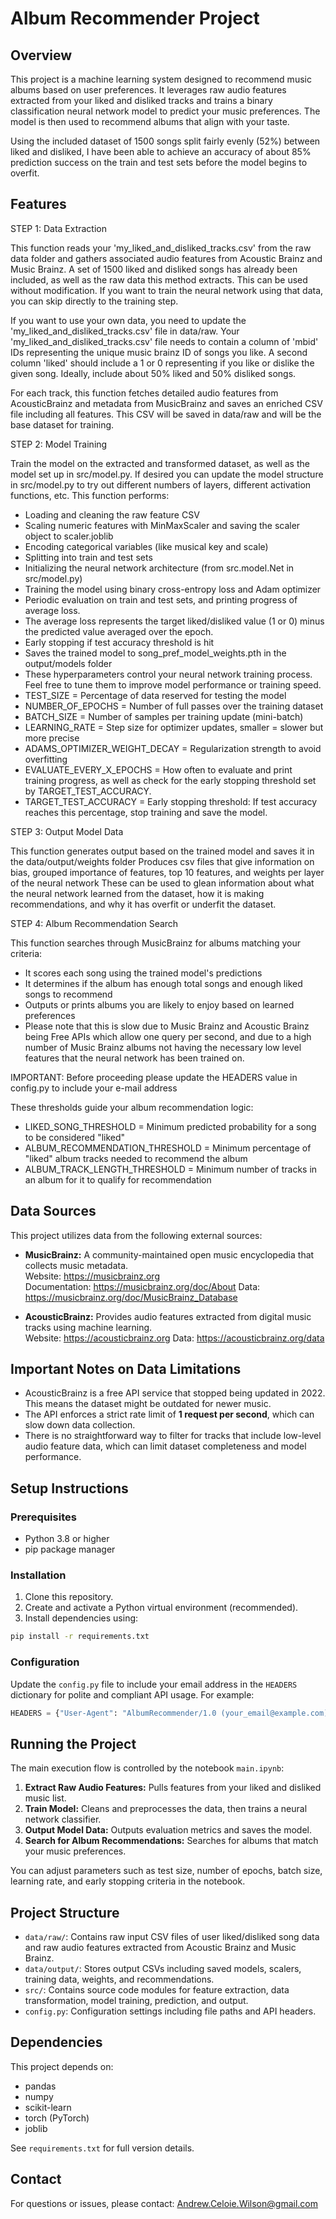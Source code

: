 
# Album Recommender Project

## Overview

This project is a machine learning system designed to recommend music albums based on user preferences. It leverages raw audio features extracted from your liked and disliked tracks and trains a binary classification neural network model to predict your music preferences. The model is then used to recommend albums that align with your taste.

Using the included dataset of 1500 songs split fairly evenly (52%) between liked and disliked, I have been able to achieve an accuracy of about 85% prediction success on the train and test sets before the model begins to overfit. 

## Features

STEP 1: Data Extraction

This function reads your 'my_liked_and_disliked_tracks.csv' from the raw data folder and gathers associated audio features from Acoustic Brainz and Music Brainz. A set of 1500 liked and disliked songs has already been included, as well as the raw data this method extracts. This can be used without modification. If you want to train the neural network using that data, you can skip directly to the training step.

If you want to use your own data, you need to update the 'my_liked_and_disliked_tracks.csv' file in data/raw.
Your 'my_liked_and_disliked_tracks.csv' file needs to contain a column of 'mbid' IDs representing the unique music brainz ID of songs you like. A second column 'liked' should include a 1 or 0 representing if you like or dislike the given song. Ideally, include about 50% liked and 50% disliked songs.

For each track, this function fetches detailed audio features from AcousticBrainz and metadata from MusicBrainz
and saves an enriched CSV file including all features. This CSV will be saved in data/raw and will be the base dataset for training.

STEP 2: Model Training

Train the model on the extracted and transformed dataset, as well as the model set up in src/model.py.
If desired you can update the model structure in src/model.py to try out different numbers of layers, different activation functions, etc. 
This function performs:

- Loading and cleaning the raw feature CSV
- Scaling numeric features with MinMaxScaler and saving the scaler object to scaler.joblib
- Encoding categorical variables (like musical key and scale)
- Splitting into train and test sets
- Initializing the neural network architecture (from src.model.Net in src/model.py)
- Training the model using binary cross-entropy loss and Adam optimizer
- Periodic evaluation on train and test sets, and printing progress of average loss.
- The average loss represents the target liked/disliked value (1 or 0) minus the predicted value averaged over the epoch. 
- Early stopping if test accuracy threshold is hit
- Saves the trained model to song_pref_model_weights.pth in the output/models folder
- These hyperparameters control your neural network training process. Feel free to tune them to improve model performance or training speed.
- TEST_SIZE = Percentage of data reserved for testing the model
- NUMBER_OF_EPOCHS = Number of full passes over the training dataset
- BATCH_SIZE = Number of samples per training update (mini-batch)
- LEARNING_RATE = Step size for optimizer updates, smaller = slower but more precise
- ADAMS_OPTIMIZER_WEIGHT_DECAY = Regularization strength to avoid overfitting
- EVALUATE_EVERY_X_EPOCHS = How often to evaluate and print training progress, as well as check for the early stopping threshold set by TARGET_TEST_ACCURACY.
- TARGET_TEST_ACCURACY = Early stopping threshold: If test accuracy reaches this percentage, stop training and save the model.

STEP 3: Output Model Data

This function generates output based on the trained model and saves it in the data/output/weights folder
Produces csv files that give information on bias, grouped importance of features, top 10 features, and weights per layer of the neural network These can be used to glean information about what the neural network learned from the dataset, how it is making recommendations, and why it has overfit or underfit the dataset.

STEP 4: Album Recommendation Search

This function searches through MusicBrainz for albums matching your criteria:

- It scores each song using the trained model's predictions
- It determines if the album has enough total songs and enough liked songs to recommend
- Outputs or prints albums you are likely to enjoy based on learned preferences
- Please note that this is slow due to Music Brainz and Acoustic Brainz being Free APIs which allow one query per second, and due to a high number of Music Brainz albums not having the necessary low level features that the neural network has been trained on.

IMPORTANT: Before proceeding please update the HEADERS value in config.py to include your e-mail address

These thresholds guide your album recommendation logic:
- LIKED_SONG_THRESHOLD = Minimum predicted probability for a song to be considered "liked"
- ALBUM_RECOMMENDATION_THRESHOLD = Minimum percentage of "liked" album tracks needed to recommend the album
- ALBUM_TRACK_LENGTH_THRESHOLD = Minimum number of tracks in an album for it to qualify for recommendation

## Data Sources

This project utilizes data from the following external sources:

- **MusicBrainz:** A community-maintained open music encyclopedia that collects music metadata.  
  Website: https://musicbrainz.org  
  Documentation: https://musicbrainz.org/doc/About
  Data: https://musicbrainz.org/doc/MusicBrainz_Database

- **AcousticBrainz:** Provides audio features extracted from digital music tracks using machine learning.  
  Website: https://acousticbrainz.org
  Data: https://acousticbrainz.org/data

## Important Notes on Data Limitations

- AcousticBrainz is a free API service that stopped being updated in 2022. This means the dataset might be outdated for newer music.
- The API enforces a strict rate limit of **1 request per second**, which can slow down data collection.
- There is no straightforward way to filter for tracks that include low-level audio feature data, which can limit dataset completeness and model performance.

## Setup Instructions

### Prerequisites

- Python 3.8 or higher
- pip package manager

### Installation

1. Clone this repository.
2. Create and activate a Python virtual environment (recommended).
3. Install dependencies using:

```bash
pip install -r requirements.txt
```

### Configuration

Update the `config.py` file to include your email address in the `HEADERS` dictionary for polite and compliant API usage. For example:

```python
HEADERS = {"User-Agent": "AlbumRecommender/1.0 (your_email@example.com)"}
```

## Running the Project

The main execution flow is controlled by the notebook `main.ipynb`:

1. **Extract Raw Audio Features:** Pulls features from your liked and disliked music list.
2. **Train Model:** Cleans and preprocesses the data, then trains a neural network classifier.
3. **Output Model Data:** Outputs evaluation metrics and saves the model.
4. **Search for Album Recommendations:** Searches for albums that match your music preferences.

You can adjust parameters such as test size, number of epochs, batch size, learning rate, and early stopping criteria in the notebook.

## Project Structure

- `data/raw/`: Contains raw input CSV files of user liked/disliked song data and raw audio features extracted from Acoustic Brainz and Music Brainz.
- `data/output/`: Stores output CSVs including saved models, scalers, training data, weights, and recommendations.
- `src/`: Contains source code modules for feature extraction, data transformation, model training, prediction, and output.
- `config.py`: Configuration settings including file paths and API headers.

## Dependencies

This project depends on:

- pandas
- numpy
- scikit-learn
- torch (PyTorch)
- joblib

See `requirements.txt` for full version details.

## Contact

For questions or issues, please contact: Andrew.Celoie.Wilson@gmail.com
